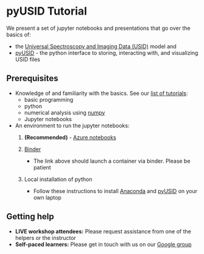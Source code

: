 # pyUSID Tutorial

We present a set of jupyter notebooks and presentations that go over the
basics of:

-   the [Universal Spectroscopy and Imaging Data
    (USID)](https://pycroscopy.github.io/pyUSID/data_format.html) model
    and
-   [pyUSID](https://pycroscopy.github.io/pyUSID/about.html) - the
    python interface to storing, interacting with, and visualizing USID
    files

## Prerequisites

-   Knowledge of and familiarity with the basics. See our [list of
    tutorials](https://pycroscopy.github.io/pyUSID/external_guides.html):
    -   basic programming
    -   python
    -   numerical analysis using [numpy](https://github.com/stefanv/imagexd_scientific_python)
    -   Jupyter notebooks
-   An environment to run the jupyter notebooks:
    1.  **(Recommended)** - [Azure
        notebooks](./azure_notebooks_setup.md)
        
    2.  [Binder](https://mybinder.org/v2/gh/pycroscopy/pyUSID_Tutorial/master)
        - The link above should launch a container via binder. Please be patient

    3.  Local installation of python
        -   Follow these instructions to install
            [Anaconda](https://www.anaconda.com/download/) and
            [pyUSID](https://pycroscopy.github.io/pyUSID/install.html) on your own laptop

## Getting help

- **LIVE workshop attendees:** Please request assistance from one of the helpers or the instructor
- **Self-paced learners:** Please get in touch with us on our [Google group](https://groups.google.com/forum/#!forum/pyusid)